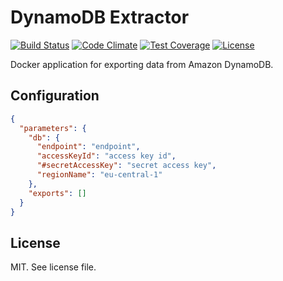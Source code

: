 # DynamoDB Extractor

[![Build Status](https://travis-ci.org/keboola/dynamodb-extractor.svg?branch=master)](https://travis-ci.org/keboola/dynamodb-extractor)
[![Code Climate](https://codeclimate.com/github/keboola/dynamodb-extractor/badges/gpa.svg)](https://codeclimate.com/github/keboola/dynamodb-extractor)
[![Test Coverage](https://codeclimate.com/github/keboola/dynamodb-extractor/badges/coverage.svg)](https://codeclimate.com/github/keboola/dynamodb-extractor/coverage)
[![License](https://img.shields.io/badge/license-MIT-blue.svg)](https://github.com/keboola/dynamodb-extractor/blob/master/LICENSE.md)

Docker application for exporting data from Amazon DynamoDB.

## Configuration

```json
{
  "parameters": {
    "db": {
      "endpoint": "endpoint",
      "accessKeyId": "access key id",
      "#secretAccessKey": "secret access key",
      "regionName": "eu-central-1"
    },
    "exports": []
  }
}
```

## License

MIT. See license file.
